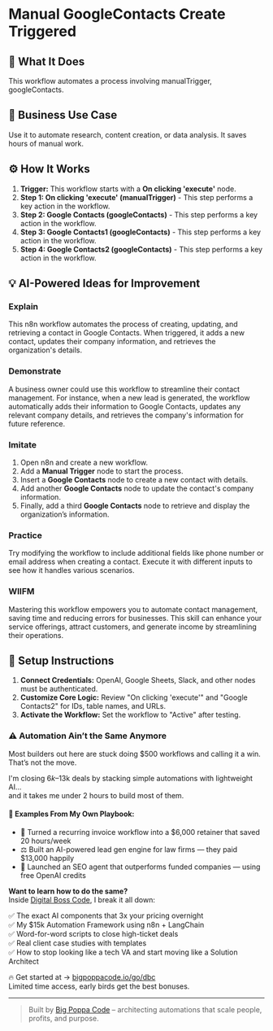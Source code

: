# Manual GoogleContacts Create Triggered

## 🚀 What It Does
This workflow automates a process involving manualTrigger, googleContacts.

## 💼 Business Use Case
Use it to automate research, content creation, or data analysis. It saves hours of manual work.

## ⚙️ How It Works
1.  **Trigger:** This workflow starts with a **On clicking 'execute'** node.
2. **Step 1: On clicking 'execute' (manualTrigger)** - This step performs a key action in the workflow.
3. **Step 2: Google Contacts (googleContacts)** - This step performs a key action in the workflow.
4. **Step 3: Google Contacts1 (googleContacts)** - This step performs a key action in the workflow.
5. **Step 4: Google Contacts2 (googleContacts)** - This step performs a key action in the workflow.

## 💡 AI-Powered Ideas for Improvement
### Explain
This n8n workflow automates the process of creating, updating, and retrieving a contact in Google Contacts. When triggered, it adds a new contact, updates their company information, and retrieves the organization's details.

### Demonstrate
A business owner could use this workflow to streamline their contact management. For instance, when a new lead is generated, the workflow automatically adds their information to Google Contacts, updates any relevant company details, and retrieves the company's information for future reference.

### Imitate
1. Open n8n and create a new workflow.
2. Add a **Manual Trigger** node to start the process.
3. Insert a **Google Contacts** node to create a new contact with details.
4. Add another **Google Contacts** node to update the contact's company information.
5. Finally, add a third **Google Contacts** node to retrieve and display the organization’s information.

### Practice
Try modifying the workflow to include additional fields like phone number or email address when creating a contact. Execute it with different inputs to see how it handles various scenarios.

### WIIFM
Mastering this workflow empowers you to automate contact management, saving time and reducing errors for businesses. This skill can enhance your service offerings, attract customers, and generate income by streamlining their operations.

## 🔧 Setup Instructions
1. **Connect Credentials:** OpenAI, Google Sheets, Slack, and other nodes must be authenticated.
2. **Customize Core Logic:** Review "On clicking 'execute'" and "Google Contacts2" for IDs, table names, and URLs.
3. **Activate the Workflow:** Set the workflow to "Active" after testing.

### ⚠️ Automation Ain’t the Same Anymore

Most builders out here are stuck doing $500 workflows and calling it a win.  
That’s not the move.  

I'm closing $6k–$13k deals by stacking simple automations with lightweight AI...  
and it takes me under 2 hours to build most of them.

#### 🧠 Examples From My Own Playbook:
- 🔁 Turned a recurring invoice workflow into a $6,000 retainer that saved 20 hours/week  
- ⚖️ Built an AI-powered lead gen engine for law firms — they paid $13,000 happily  
- 🚀 Launched an SEO agent that outperforms funded companies — using free OpenAI credits  

**Want to learn how to do the same?**  
Inside [Digital Boss Code](https://bigpoppacode.io/go/dbc), I break it all down:

✅ The exact AI components that 3x your pricing overnight  
✅ My $15k Automation Framework using n8n + LangChain  
✅ Word-for-word scripts to close high-ticket deals  
✅ Real client case studies with templates  
✅ How to stop looking like a tech VA and start moving like a Solution Architect  

🔥 Get started at → [bigpoppacode.io/go/dbc](https://bigpoppacode.io/go/dbc)  
Limited time access, early birds get the best bonuses.

---
> Built by [Big Poppa Code](https://bigpoppacode.io) – architecting automations that scale people, profits, and purpose.
